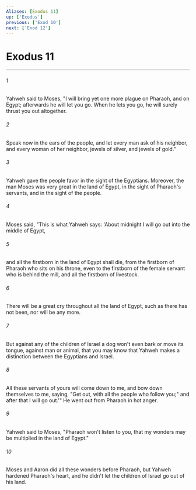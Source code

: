 ```yaml
---
Aliases: [Exodus 11]
up: ['Exodus']
previous: ['Exod 10']
next: ['Exod 12']
---
```

# Exodus 11
***





###### 1 

Yahweh said to Moses, "I will bring yet one more plague on Pharaoh, and on Egypt; afterwards he will let you go. When he lets you go, he will surely thrust you out altogether. 



###### 2 

Speak now in the ears of the people, and let every man ask of his neighbor, and every woman of her neighbor, jewels of silver, and jewels of gold." 



###### 3 

Yahweh gave the people favor in the sight of the Egyptians. Moreover, the man Moses was very great in the land of Egypt, in the sight of Pharaoh's servants, and in the sight of the people. 



###### 4 

Moses said, "This is what Yahweh says: 'About midnight I will go out into the middle of Egypt, 



###### 5 

and all the firstborn in the land of Egypt shall die, from the firstborn of Pharaoh who sits on his throne, even to the firstborn of the female servant who is behind the mill, and all the firstborn of livestock. 



###### 6 

There will be a great cry throughout all the land of Egypt, such as there has not been, nor will be any more. 



###### 7 

But against any of the children of Israel a dog won't even bark or move its tongue, against man or animal, that you may know that Yahweh makes a distinction between the Egyptians and Israel. 



###### 8 

All these servants of yours will come down to me, and bow down themselves to me, saying, "Get out, with all the people who follow you;" and after that I will go out.'" He went out from Pharaoh in hot anger. 



###### 9 

Yahweh said to Moses, "Pharaoh won't listen to you, that my wonders may be multiplied in the land of Egypt." 



###### 10 

Moses and Aaron did all these wonders before Pharaoh, but Yahweh hardened Pharaoh's heart, and he didn't let the children of Israel go out of his land.

